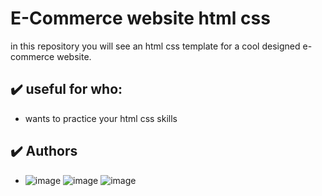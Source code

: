 # E-Commerce website html css

in this repository you will see an html css template for a cool designed e-commerce website.

## :heavy_check_mark: useful for who:

-   wants to practice your html css skills

## :heavy_check_mark: Authors

-  ![image](https://user-images.githubusercontent.com/116089212/205221866-fb75065e-4bd0-4d39-a3aa-17a4fb52c559.png)
![image](https://user-images.githubusercontent.com/116089212/205222010-4012bed4-e1d3-4e8c-8654-d02f95b36b13.png)
![image](https://user-images.githubusercontent.com/116089212/205222154-d8f0ab85-d9b6-466e-a185-6d94ecc1b546.png)
